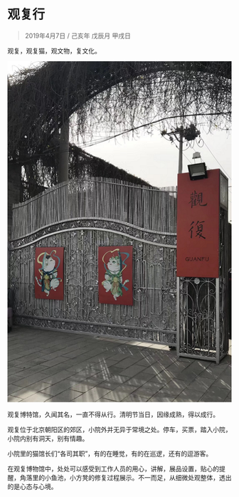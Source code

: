 # 观复行
> 2019年4月7日 / 己亥年 戊辰月 甲戌日

观复，观复猫，观文物，复文化。

![观复大门照片](assets/003/100-1554636805000.png)

观复博特馆，久闻其名，一直不得从行。清明节当日，因缘成熟，得以成行。

观复位于北京朝阳区的郊区，小院外并无异于常境之处。停车，买票，踏入小院，小院内别有洞天，别有情趣。

小院里的猫馆长们“各司其职”，有的在睡觉，有的在巡逻，还有的逗游客。

在观复博物馆中，处处可以感受到工作人员的用心，讲解，展品设置，贴心的提醒，角落里的小鱼池，小方凳的修复过程展示。不一而足，从细微处观整体，透出的是心态与心境。
